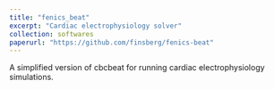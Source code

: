 ```yaml
---
title: "fenics_beat"
excerpt: "Cardiac electrophysiology solver"
collection: softwares
paperurl: "https://github.com/finsberg/fenics-beat"
---
```


A simplified version of cbcbeat for running cardiac electrophysiology simulations.